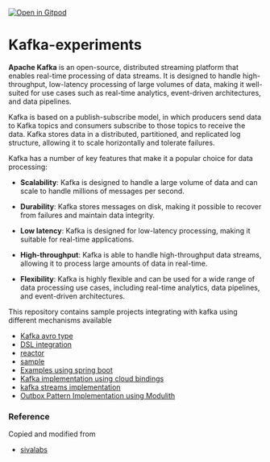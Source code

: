 [![Open in Gitpod](https://gitpod.io/button/open-in-gitpod.svg)](https://gitpod.io/#https://github.com/rajadilipkolli/kafka-experiments)

# Kafka-experiments

**Apache Kafka** is an open-source, distributed streaming platform that enables real-time processing of data streams. It is designed to handle high-throughput, low-latency processing of large volumes of data, making it well-suited for use cases such as real-time analytics, event-driven architectures, and data pipelines.

Kafka is based on a publish-subscribe model, in which producers send data to Kafka topics and consumers subscribe to those topics to receive the data. Kafka stores data in a distributed, partitioned, and replicated log structure, allowing it to scale horizontally and tolerate failures.

Kafka has a number of key features that make it a popular choice for data processing:

  - **Scalability**: Kafka is designed to handle a large volume of data and can scale to handle millions of messages per second.

  - **Durability**: Kafka stores messages on disk, making it possible to recover from failures and maintain data integrity.

  - **Low latency**: Kafka is designed for low-latency processing, making it suitable for real-time applications.

  - **High-throughput**: Kafka is able to handle high-throughput data streams, allowing it to process large amounts of data in real-time.

  - **Flexibility**: Kafka is highly flexible and can be used for a wide range of data processing use cases, including real-time analytics, data pipelines, and event-driven architectures.

This repository contains sample projects integrating with kafka using different mechanisms available

  - [Kafka avro type](./kafka-avro/README.md)
  - [DSL integration](./kafka-dsl-integration/ReadMe.md)
  - [reactor](./kafka-reactor/README.md)
  - [sample](./kafka-sample/README.md)
  - [Examples using spring boot](./kafka-spring-boot/README.md)
  - [Kafka implementation using cloud bindings](./kafka-spring-cloud-sample/README.md)
  - [kafka streams implementation](./kafka-streams/README.md)
  - [Outbox Pattern Implementation using Modulith](./spring-modulith-outbox-pattern/README.md)


### Reference

Copied and modified from 
 - [sivalabs](https://github.com/sivaprasadreddy/kafka-tutorial)
